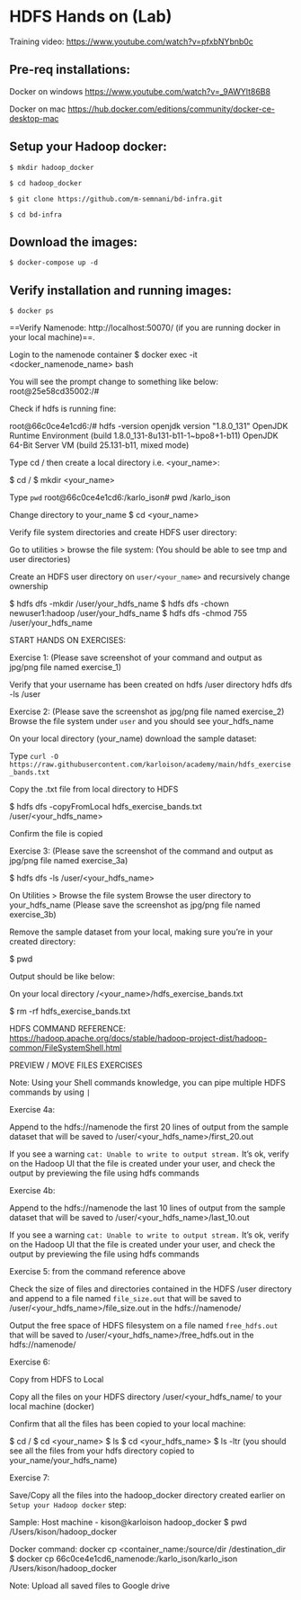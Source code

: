 # **HDFS Hands on (Lab)**

Training video: https://www.youtube.com/watch?v=pfxbNYbnb0c 



## Pre-req installations: 
Docker on windows https://www.youtube.com/watch?v=_9AWYlt86B8

Docker on mac https://hub.docker.com/editions/community/docker-ce-desktop-mac

## Setup your Hadoop docker:

`$ mkdir hadoop_docker`

`$ cd hadoop_docker`

`$ git clone https://github.com/m-semnani/bd-infra.git`

`$ cd bd-infra`

## Download the images:

`$ docker-compose up -d`

## Verify installation and running images: 

`$ docker ps`



==Verify Namenode: http://localhost:50070/ (if you are running docker in your local machine)==.


Login to the namenode container
$ docker exec -it <docker_namenode_name> bash

You will see the prompt change to something like below:
root@25e58cd35002:/#


Check if hdfs is running fine:

root@66c0ce4e1cd6:/# hdfs -version
openjdk version "1.8.0_131"
OpenJDK Runtime Environment (build 1.8.0_131-8u131-b11-1~bpo8+1-b11)
OpenJDK 64-Bit Server VM (build 25.131-b11, mixed mode)



Type cd / then create a local directory i.e. <your_name>:

$ cd /
$ mkdir <your_name>

Type `pwd`
root@66c0ce4e1cd6:/karlo_ison# pwd
/karlo_ison

Change directory to your_name
$ cd <your_name>

Verify file system directories and create HDFS user directory:

Go to utilities > browse the file system: (You should be able to see tmp and user directories)


Create an HDFS user directory on `user/<your_name>` and recursively change ownership

$ hdfs dfs -mkdir /user/your_hdfs_name
$ hdfs dfs -chown newuser1:hadoop /user/your_hdfs_name
$ hdfs dfs -chmod 755 /user/your_hdfs_name


START HANDS ON EXERCISES:


Exercise 1: (Please save screenshot of your command and output as jpg/png file named exercise_1)

Verify that your username has been created on hdfs /user directory
hdfs dfs -ls /user



Exercise 2: (Please save the screenshot as jpg/png file named exercise_2)
Browse the file system under `user` and you should see your_hdfs_name



On your local directory (your_name) download the sample dataset: 

Type `curl -O https://raw.githubusercontent.com/karloison/academy/main/hdfs_exercise_bands.txt` 


Copy the .txt file from local directory to HDFS 

$ hdfs dfs -copyFromLocal hdfs_exercise_bands.txt /user/<your_hdfs_name>


Confirm the file is copied

Exercise 3: (Please save the screenshot of the command and output as jpg/png file named exercise_3a)

$ hdfs dfs -ls /user/<your_hdfs_name>



On Utilities > Browse the file system
Browse the user directory to your_hdfs_name (Please save the screenshot as jpg/png file named exercise_3b)




Remove the sample dataset from your local, making sure you’re in your created directory:

$ pwd

Output should be like below:


On your local directory /<your_name>/hdfs_exercise_bands.txt

$ rm -rf hdfs_exercise_bands.txt



HDFS COMMAND REFERENCE: https://hadoop.apache.org/docs/stable/hadoop-project-dist/hadoop-common/FileSystemShell.html


PREVIEW / MOVE FILES EXERCISES

Note: Using your Shell commands knowledge, you can pipe multiple HDFS commands by using `|`

Exercise 4a: 

Append to the hdfs://namenode the first 20 lines of output from the sample dataset that will be saved to /user/<your_hdfs_name>/first_20.out

If you see a warning `cat: Unable to write to output stream.`
It’s ok, verify on the Hadoop UI that the file is created under your user, and check the output by previewing the file using hdfs commands

Exercise 4b:

Append to the hdfs://namenode the last 10 lines of output from the sample dataset that will be saved to /user/<your_hdfs_name>/last_10.out

If you see a warning `cat: Unable to write to output stream.`
It’s ok, verify on the Hadoop UI that the file is created under your user, and check the output by previewing the file using hdfs commands


Exercise 5: from the command reference above

Check the size of files and directories contained in the HDFS /user directory and append to a file named `file_size.out` that will be saved to /user/<your_hdfs_name>/file_size.out in the hdfs://namenode/

Output the free space of HDFS filesystem on a file named `free_hdfs.out` that will be saved to /user/<your_hdfs_name>/free_hdfs.out in the hdfs://namenode/

Exercise 6: 

Copy from HDFS to Local

Copy all the files on your HDFS directory /user/<your_hdfs_name/ to your local machine (docker)

Confirm that all the files has been copied to your local machine:

$ cd /
$ cd <your_name>
$ ls 
$ cd <your_hdfs_name>
$ ls -ltr (you should see all the files from your hdfs directory copied to your_name/your_hdfs_name)


Exercise 7:

Save/Copy all the files into the hadoop_docker directory created earlier on `Setup your Hadoop docker` step:

Sample: Host machine -
kison@karloison hadoop_docker $ pwd
/Users/kison/hadoop_docker

Docker command: docker cp <container_name:/source/dir /destination_dir
$ docker cp 66c0ce4e1cd6_namenode:/karlo_ison/karlo_ison /Users/kison/hadoop_docker 



Note: Upload all saved files to Google drive
